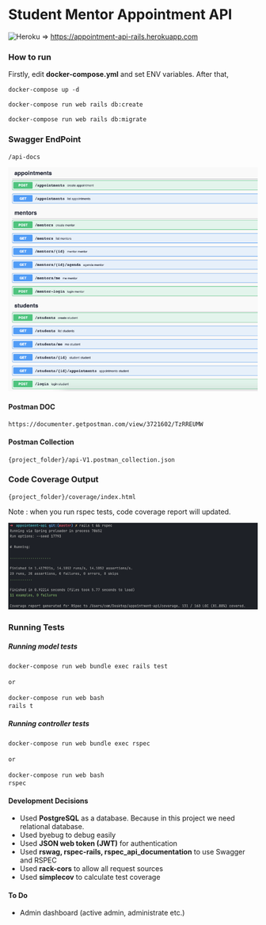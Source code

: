 
# Student Mentor Appointment API

![Heroku](http://heroku-badge.herokuapp.com/?app=appointment-api-rails&style=flat) => https://appointment-api-rails.herokuapp.com


### How to run

Firstly, edit **docker-compose.yml** and set ENV variables. After that,

```
docker-compose up -d
```

```
docker-compose run web rails db:create 
```

 ```
docker-compose run web rails db:migrate 
```

### Swagger EndPoint

```
/api-docs
```  

![Swagger](swagger.png)


#### Postman DOC
```
https://documenter.getpostman.com/view/3721602/TzRREUMW
```

#### Postman Collection
```
{project_folder}/api-V1.postman_collection.json
```

### Code Coverage Output
```
{project_folder}/coverage/index.html
``` 
Note : when you run rspec tests, code coverage report will updated.

![Test Results](test-result.png)


### Running Tests

##### Running model tests

```
docker-compose run web bundle exec rails test

or 

docker-compose run web bash
rails t

```

##### Running controller tests

```
docker-compose run web bundle exec rspec

or 

docker-compose run web bash
rspec
```

#### Development Decisions

- Used **PostgreSQL** as a database. Because in this project we need relational database.
- Used byebug to debug easily
- Used **JSON web token (JWT)** for authentication
- Used **rswag, rspec-rails, rspec_api_documentation** to use Swagger and RSPEC
- Used **rack-cors** to allow all request sources
- Used **simplecov** to calculate test coverage

#### To Do

- Admin dashboard (active admin, administrate etc.)
